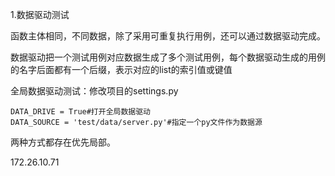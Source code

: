 1.数据驱动测试

函数主体相同，不同数据，除了采用可重复执行用例，还可以通过数据驱动完成。

数据驱动把一个测试用例对应数据生成了多个测试用例，每个数据驱动生成的用例的名字后面都有一个后缀，表示对应的list的索引值或键值

全局数据驱动测试：修改项目的settings.py

```
DATA_DRIVE = True#打开全局数据驱动
DATA_SOURCE = 'test/data/server.py'#指定一个py文件作为数据源
```

两种方式都存在优先局部。

172.26.10.71